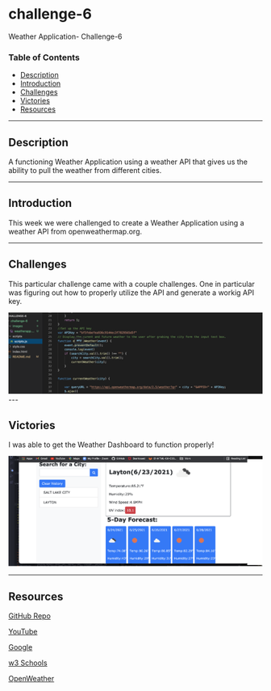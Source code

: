 # challenge-6
Weather Application- Challenge-6 
### Table of Contents
- [Description](#description)
- [Introduction](#introduction)
- [Challenges](#challenges)
- [Victories](#victories)
- [Resources](#resources)

---

## Description
A functioning Weather Application using a weather API that gives us the ability to pull the weather from different cities. 

---

## Introduction 
This week we were challenged to create a Weather Application using a weather API from openweathermap.org.

---

## Challenges

This particular challenge came with a couple challenges. One in particular was figuring out how to properly utilize the API and generate a workig API key.

<img src="./images/apikey.png"/>
---


## Victories
I was able to get the Weather Dashboard to function properly! 

<img src="./images/weatherapp.png"/>

---


## Resources 

<a href="https://github.com/torigonzales/challenge-6">GitHub Repo</a>

<a href="https://www.youtube.com/watch?v=eVGEea7adDM"> YouTube</a>

<a href="https://www.google.com/webhp?hl=en&sa=X&ved=0ahUKEwiLjJ7fosLvAhWXW80KHawRD_oQPAgI">Google</a>

<a href="https://www.w3schools.com/charsets/ref_html_ascii.asp">w3 Schools</a>

<a href="https://openweathermap.org/">OpenWeather</a>


